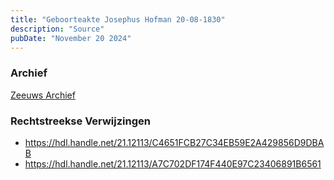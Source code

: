 ```yaml
---
title: "Geboorteakte Josephus Hofman 20-08-1830"
description: "Source"
pubDate: "November 20 2024"
---
```


### Archief
[Zeeuws Archief](https://www.zeeuwsarchief.nl/)

### Rechtstreekse Verwijzingen
- https://hdl.handle.net/21.12113/C4651FCB27C34EB59E2A429856D9DBAB
- https://hdl.handle.net/21.12113/A7C702DF174F440E97C23406891B6561